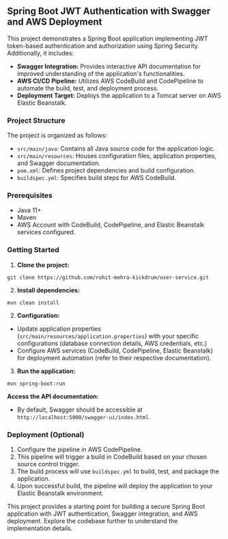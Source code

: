 Spring Boot JWT Authentication with Swagger and AWS Deployment
--------------------------------------------------------------

This project demonstrates a Spring Boot application implementing JWT token-based authentication and authorization using Spring Security. Additionally, it includes:

-   **Swagger Integration:** Provides interactive API documentation for improved understanding of the application's functionalities.
-   **AWS CI/CD Pipeline:** Utilizes AWS CodeBuild and CodePipeline to automate the build, test, and deployment process.
-   **Deployment Target:** Deploys the application to a Tomcat server on AWS Elastic Beanstalk.

### Project Structure

The project is organized as follows:

-   `src/main/java`: Contains all Java source code for the application logic.
-   `src/main/resources`: Houses configuration files, application properties, and Swagger documentation.
-   `pom.xml`: Defines project dependencies and build configuration.
-   `buildspec.yml`: Specifies build steps for AWS CodeBuild.


### Prerequisites

-   Java 11+
-   Maven
-   AWS Account with CodeBuild, CodePipeline, and Elastic Beanstalk services configured.

### Getting Started

1.  **Clone the project:**


```
git clone https://github.com/rohit-mehra-kickdrum/user-service.git

```


2.  **Install dependencies:**


```
mvn clean install

```

2.  **Configuration:**

-   Update application properties (`src/main/resources/application.properties`) with your specific configurations (database connection details, AWS credentials, etc.)
-   Configure AWS services (CodeBuild, CodePipeline, Elastic Beanstalk) for deployment automation (refer to their respective documentation).

3.  **Run the application:**


```
mvn spring-boot:run

```


**Access the API documentation:**

-   By default, Swagger should be accessible at `http://localhost:5000/swagger-ui/index.html`.

### Deployment (Optional)

1.  Configure the pipeline in AWS CodePipeline.
2.  This pipeline will trigger a build in CodeBuild based on your chosen source control trigger.
3.  The build process will use `buildspec.yml` to build, test, and package the application.
4.  Upon successful build, the pipeline will deploy the application to your Elastic Beanstalk environment.


This project provides a starting point for building a secure Spring Boot application with JWT authentication, Swagger integration, and AWS deployment. Explore the codebase further to understand the implementation details.
